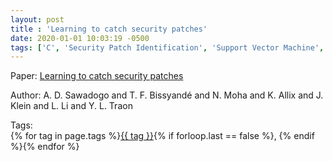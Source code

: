 ```yaml
---
layout: post
title : 'Learning to catch security patches'
date: 2020-01-01 10:03:19 -0500
tags: ['C', 'Security Patch Identification', 'Support Vector Machine', 'Code metrics']
---
```

Paper: [Learning to catch security patches](https://arxiv.org/abs/2001.09148)

Author: A. D. Sawadogo and T. F. Bissyandé and N. Moha and K. Allix and J. Klein and L. Li and Y. L. Traon




 Tags:  
        <span>{% for tag in page.tags %}<a href="/tags/#{{ tag | slugify }}">{{ tag }}</a>{% if forloop.last == false %}, {% endif %}{% endfor %}</span>

